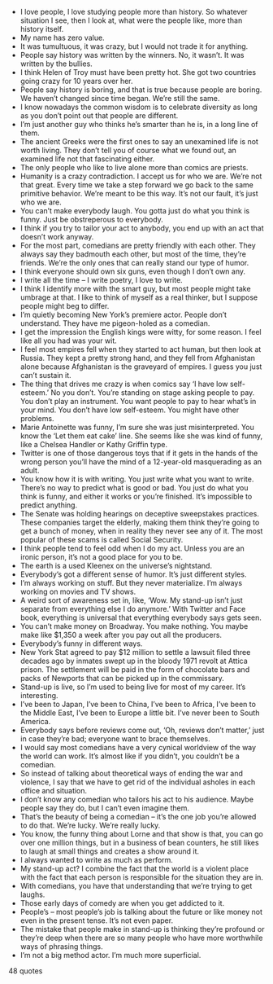  - I love people, I love studying people more than history. So whatever situation I see, then I look at, what were the people like, more than history itself.
 - My name has zero value.
 - It was tumultuous, it was crazy, but I would not trade it for anything.
 - People say history was written by the winners. No, it wasn’t. It was written by the bullies.
 - I think Helen of Troy must have been pretty hot. She got two countries going crazy for 10 years over her.
 - People say history is boring, and that is true because people are boring. We haven’t changed since time began. We’re still the same.
 - I know nowadays the common wisdom is to celebrate diversity as long as you don’t point out that people are different.
 - I’m just another guy who thinks he’s smarter than he is, in a long line of them.
 - The ancient Greeks were the first ones to say an unexamined life is not worth living. They don’t tell you of course what we found out, an examined life not that fascinating either.
 - The only people who like to live alone more than comics are priests.
 - Humanity is a crazy contradiction. I accept us for who we are. We’re not that great. Every time we take a step forward we go back to the same primitive behavior. We’re meant to be this way. It’s not our fault, it’s just who we are.
 - You can’t make everybody laugh. You gotta just do what you think is funny. Just be obstreperous to everybody.
 - I think if you try to tailor your act to anybody, you end up with an act that doesn’t work anyway.
 - For the most part, comedians are pretty friendly with each other. They always say they badmouth each other, but most of the time, they’re friends. We’re the only ones that can really stand our type of humor.
 - I think everyone should own six guns, even though I don’t own any.
 - I write all the time – I write poetry, I love to write.
 - I think I identify more with the smart guy, but most people might take umbrage at that. I like to think of myself as a real thinker, but I suppose people might beg to differ.
 - I’m quietly becoming New York’s premiere actor. People don’t understand. They have me pigeon-holed as a comedian.
 - I get the impression the English kings were witty, for some reason. I feel like all you had was your wit.
 - I feel most empires fell when they started to act human, but then look at Russia. They kept a pretty strong hand, and they fell from Afghanistan alone because Afghanistan is the graveyard of empires. I guess you just can’t sustain it.
 - The thing that drives me crazy is when comics say ‘I have low self-esteem.’ No you don’t. You’re standing on stage asking people to pay. You don’t play an instrument. You want people to pay to hear what’s in your mind. You don’t have low self-esteem. You might have other problems.
 - Marie Antoinette was funny, I’m sure she was just misinterpreted. You know the ‘Let them eat cake’ line. She seems like she was kind of funny, like a Chelsea Handler or Kathy Griffin type.
 - Twitter is one of those dangerous toys that if it gets in the hands of the wrong person you’ll have the mind of a 12-year-old masquerading as an adult.
 - You know how it is with writing. You just write what you want to write. There’s no way to predict what is good or bad. You just do what you think is funny, and either it works or you’re finished. It’s impossible to predict anything.
 - The Senate was holding hearings on deceptive sweepstakes practices. These companies target the elderly, making them think they’re going to get a bunch of money, when in reality they never see any of it. The most popular of these scams is called Social Security.
 - I think people tend to feel odd when I do my act. Unless you are an ironic person, it’s not a good place for you to be.
 - The earth is a used Kleenex on the universe’s nightstand.
 - Everybody’s got a different sense of humor. It’s just different styles.
 - I’m always working on stuff. But they never materialize. I’m always working on movies and TV shows.
 - A weird sort of awareness set in, like, ‘Wow. My stand-up isn’t just separate from everything else I do anymore.’ With Twitter and Face book, everything is universal that everything everybody says gets seen.
 - You can’t make money on Broadway. You make nothing. You maybe make like $1,350 a week after you pay out all the producers.
 - Everybody’s funny in different ways.
 - New York Stat agreed to pay $12 million to settle a lawsuit filed three decades ago by inmates swept up in the bloody 1971 revolt at Attica prison. The settlement will be paid in the form of chocolate bars and packs of Newports that can be picked up in the commissary.
 - Stand-up is live, so I’m used to being live for most of my career. It’s interesting.
 - I’ve been to Japan, I’ve been to China, I’ve been to Africa, I’ve been to the Middle East, I’ve been to Europe a little bit. I’ve never been to South America.
 - Everybody says before reviews come out, ‘Oh, reviews don’t matter,’ just in case they’re bad; everyone want to brace themselves.
 - I would say most comedians have a very cynical worldview of the way the world can work. It’s almost like if you didn’t, you couldn’t be a comedian.
 - So instead of talking about theoretical ways of ending the war and violence, I say that we have to get rid of the individual asholes in each office and situation.
 - I don’t know any comedian who tailors his act to his audience. Maybe people say they do, but I can’t even imagine them.
 - That’s the beauty of being a comedian – it’s the one job you’re allowed to do that. We’re lucky. We’re really lucky.
 - You know, the funny thing about Lorne and that show is that, you can go over one million things, but in a business of bean counters, he still likes to laugh at small things and creates a show around it.
 - I always wanted to write as much as perform.
 - My stand-up act? I combine the fact that the world is a violent place with the fact that each person is responsible for the situation they are in.
 - With comedians, you have that understanding that we’re trying to get laughs.
 - Those early days of comedy are when you get addicted to it.
 - People’s – most people’s job is talking about the future or like money not even in the present tense. It’s not even paper.
 - The mistake that people make in stand-up is thinking they’re profound or they’re deep when there are so many people who have more worthwhile ways of phrasing things.
 - I’m not a big method actor. I’m much more superficial.

48 quotes